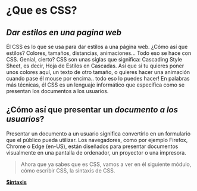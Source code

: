 # ¿Que es CSS?
## _Dar estilos en una pagina web_ 

Él CSS es lo que se usa para dar estilos a una página web. ¿Cómo así que estilos? Colores, tamaños, distancias, animaciones… Todo eso se hace con CSS. Genial, cierto?
CSS son unas siglas que significa: Cascading Style Sheet, es decir, Hoja de Estilos en Cascadas. Así que si tu quieres poner unos colores aquí, un texto de otro tamaño, o quieres hacer una animación cuando pase él mouse por encima.. todo eso lo puedes hacer! 
En palabras más técnicas, él CSS es un lenguaje informático que especifica como se presentan los documentos a los usuarios. 

## ¿Cómo así que presentar un _documento a los usuarios_? 
Presentar un documento a un usuario significa convertirlo en un formulario que el público pueda utilizar. Los navegadores, como por ejemplo Firefox, Chrome o Edge (en-US), están diseñados para presentar documentos visualmente en una pantalla de ordenador, un proyector o una impresora.

> Ahora que ya sabes que es CSS, vamos a ver en él siguiente módulo, cómo escribir CSS, la sintaxis de CSS.

**[Sintaxis]**

[Sintaxis]: <empecemos/sintaxis.md>
